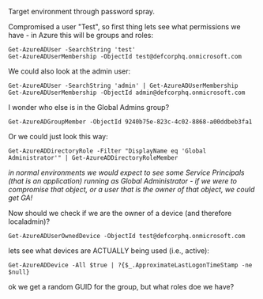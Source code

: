 Target environment through password spray.

Compromised a user "Test", so first thing lets see what permissions we have - in Azure this will be groups and roles:
```
Get-AzureADUser -SearchString 'test'
Get-AzureADUserMembership -ObjectId test@defcorphq.onmicrosoft.com
```

We could also look at the admin user:
```
Get-AzureADUser -SearchString 'admin' | Get-AzureADUserMembership
Get-AzureADUserMembership -ObjectId admin@defcorphq.onmicrosoft.com
```
I wonder who else is in the Global Admins group?
```
Get-AzureADGroupMember -ObjectId 9240b75e-823c-4c02-8868-a00ddbeb3fa1
```
Or we could just look this way:
```
Get-AzureADDirectoryRole -Filter "DisplayName eq 'Global Administrator'" | Get-AzureADDirectoryRoleMember
```

_in normal environments we would expect to see some Service Principals (that is an application) running as Global Administrator - if we were to compromise that object, or a user that is the owner of that object, we could get GA!_


Now should we check if we are the owner of a device (and therefore localadmin)?
```
Get-AzureADUserOwnedDevice -ObjectId test@defcorphq.onmicrosoft.com
```

lets see what devices are ACTUALLY being used (i.e., active):

```
Get-AzureADDevice -All $true | ?{$_.ApproximateLastLogonTimeStamp -ne $null}
```


ok we get a random GUID for the group, but what roles doe we have?

